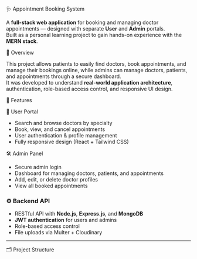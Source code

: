 🩺 Appointment Booking System

A **full-stack web application** for booking and managing doctor appointments — designed with separate **User** and **Admin** portals.  
Built as a personal learning project to gain hands-on experience with the **MERN stack**.



📌 Overview

This project allows patients to easily find doctors, book appointments, and manage their bookings online, while admins can manage doctors, patients, and appointments through a secure dashboard.  
It was developed to understand **real-world application architecture**, authentication, role-based access control, and responsive UI design.



 🚀 Features

👤 User Portal
- Search and browse doctors by specialty
- Book, view, and cancel appointments
- User authentication & profile management
- Fully responsive design (React + Tailwind CSS)

 🛠 Admin Panel
- Secure admin login
- Dashboard for managing doctors, patients, and appointments
- Add, edit, or delete doctor profiles
- View all booked appointments

### ⚙ Backend API
- RESTful API with **Node.js**, **Express.js**, and **MongoDB**
- **JWT authentication** for users and admins
- Role-based access control
- File uploads via Multer + Cloudinary

---

 🗂 Project Structure
